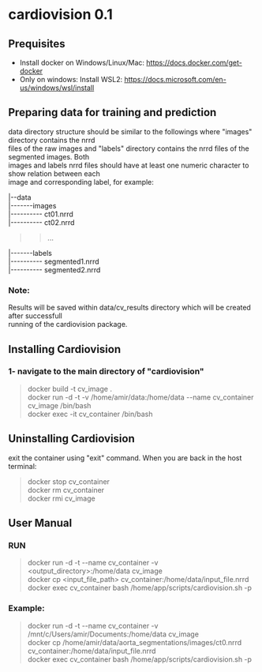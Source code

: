 # cardiovision 0.1

## Prequisites
- Install docker on Windows/Linux/Mac: https://docs.docker.com/get-docker
- Only on windows: Install WSL2: https://docs.microsoft.com/en-us/windows/wsl/install

## Preparing data for training and prediction
data directory structure should be similar to the followings where "images" directory contains the nrrd\
files of the raw images and "labels" directory contains the nrrd files of the segmented images. Both\
images and labels nrrd files should have at least one numeric character to show relation between each\
image and corresponding label, for example:

|--data\
|-------images\
|---------- ct01.nrrd\
|---------- ct02.nrrd
>>...

|-------labels\
|---------- segmented1.nrrd\
|---------- segmented2.nrrd

### Note:
Results will be saved within data/cv_results directory which will be created after successfull\
running of the cardiovision package.

## Installing Cardiovision
### 1- navigate to the main directory of "cardiovision"

>docker build -t cv_image .\
>docker run -d -t -v /home/amir/data:/home/data --name cv_container cv_image /bin/bash\
>docker exec -it cv_container /bin/bash


## Uninstalling Cardiovision
exit the container using "exit" command. When you are back in the host terminal:
>docker stop cv_container\
>docker rm cv_container\
>docker rmi cv_image

## User Manual

### RUN
>docker run -d -t --name cv_container -v <output_directory>:/home/data cv_image\
>docker cp <input_file_path> cv_container:/home/data/input_file.nrrd\
>docker exec cv_container bash /home/app/scripts/cardiovision.sh -p

### Example:
>docker run -d -t --name cv_container -v /mnt/c/Users/amir/Documents:/home/data cv_image\
>docker cp /home/amir/data/aorta_segmentations/images/ct0.nrrd cv_container:/home/data/input_file.nrrd\
>docker exec cv_container bash /home/app/scripts/cardiovision.sh -p